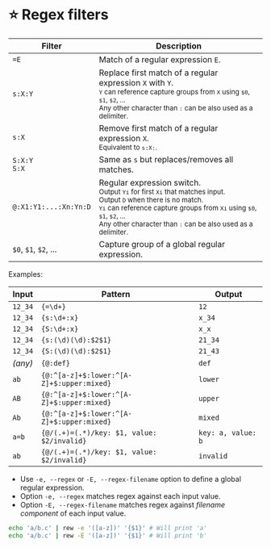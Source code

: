 # ⭐️ Regex filters

| Filter                | Description                                   |
| --------------------- | --------------------------------------------- |
| `=E`                  | Match of a regular expression `E`.            |
| `s:X:Y`               | Replace first match of a regular expression `X` with `Y`.<br><small>`Y` can reference capture groups from `X` using `$0`, `$1`, `$2`, ...<br>Any other character than `:` can be also used as a delimiter.</small> |
| `s:X`                 | Remove first match of a regular expression `X`.<br><small>Equivalent to `s:X:`.</small> |
| `S:X:Y`<br>`S:X`      | Same as `s` but replaces/removes all matches. |
| `@:X1:Y1:...:Xn:Yn:D` | Regular expression switch.<br><small>Output `Yi` for first `Xi` that matches input.<br>Output `D` when there is no match.<br>`Yi` can reference capture groups from `Xi` using `$0`, `$1`, `$2`, ...<br>Any other character than `:` can be also used as a delimiter.</small>
| `$0`, `$1`, `$2`, ... | Capture group of a global regular expression. |

Examples:

| Input     | Pattern             | Output  |
| --------- | --------------------| ------- |
| `12_34`   | `{=\d+}`            | `12`    |
| `12_34`   | `{s:\d+:x}`         | `x_34`  |
| `12_34`   | `{S:\d+:x}`         | `x_x`   |
| `12_34`   | `{s:(\d)(\d):$2$1}` | `21_34` |
| `12_34`   | `{S:(\d)(\d):$2$1}` | `21_43` |
| *(any)* | `{@:def}`                                   | `def`              |
| `ab`    | `{@:^[a-z]+$:lower:^[A-Z]+$:upper:mixed}`   | `lower`            |
| `AB`    | `{@:^[a-z]+$:lower:^[A-Z]+$:upper:mixed}`   | `upper`            |
| `Ab`    | `{@:^[a-z]+$:lower:^[A-Z]+$:upper:mixed}`   | `mixed`            |
| `a=b`   | `{@/(.+)=(.*)/key: $1, value: $2/invalid}`  | `key: a, value: b` |
| `ab`    | `{@/(.+)=(.*)/key: $1, value: $2/invalid}`  | `invalid`          |

- Use `-e, --regex` or `-E, --regex-filename` option to define a global regular expression.
- Option `-e, --regex` matches regex against each input value.
- Option `-E, --regex-filename` matches regex against *filename component* of each input value.

```bash
echo 'a/b.c' | rew -e '([a-z])' '{$1}' # Will print 'a'
echo 'a/b.c' | rew -E '([a-z])' '{$1}' # Will print 'b'
```
